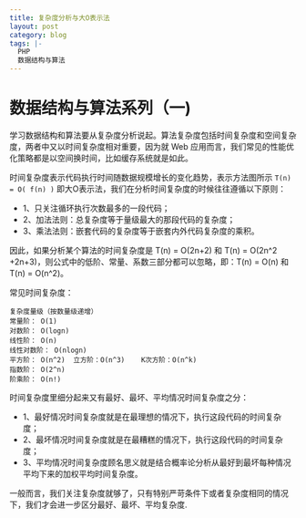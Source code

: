 ```yaml
---
title: 复杂度分析与大O表示法
layout: post
category: blog
tags: |-
  PHP
  数据结构与算法
---
```


# 数据结构与算法系列（一)
学习数据结构和算法要从复杂度分析说起。算法复杂度包括时间复杂度和空间复杂度，两者中又以时间复杂度相对重要，因为就 Web 应用而言，我们常见的性能优化策略都是以空间换时间，比如缓存系统就是如此。

时间复杂度表示代码执行时间随数据规模增长的变化趋势，表示方法图所示
`T(n) = O( f(n) )`
即大O表示法，我们在分析时间复杂度的时候往往遵循以下原则：
- 1、只关注循环执行次数最多的一段代码；
- 2、加法法则：总复杂度等于量级最大的那段代码的复杂度；
- 3、乘法法则：嵌套代码的复杂度等于嵌套内外代码复杂度的乘积。

因此，如果分析某个算法的时间复杂度是 T(n) = O(2n+2) 和 T(n) = O(2n^2 +2n+3)，则公式中的低阶、常量、系数三部分都可以忽略，即：T(n) = O(n) 和 T(n) = O(n^2)。

常见时间复杂度：
```
复杂度量级（按数量级递增）
常量阶： O(1)
对数阶： O(logn)
线性阶： O(n)
线性对数阶： O(nlogn)
平方阶： O(n^2)  立方阶：O(n^3)    K次方阶：O(n^k)
指数阶： O(2^n)
阶乘阶： O(n!)
```

时间复杂度里细分起来又有最好、最坏、平均情况时间复杂度之分：
- 1、最好情况时间复杂度就是在最理想的情况下，执行这段代码的时间复杂度；
- 2、最坏情况时间复杂度就是在最糟糕的情况下，执行这段代码的时间复杂度；
- 3、平均情况时间复杂度顾名思义就是结合概率论分析从最好到最坏每种情况平均下来的加权平均时间复杂度。

一般而言，我们关注复杂度就够了，只有特别严苛条件下或者复杂度相同的情况下，我们才会进一步区分最好、最坏、平均复杂度.